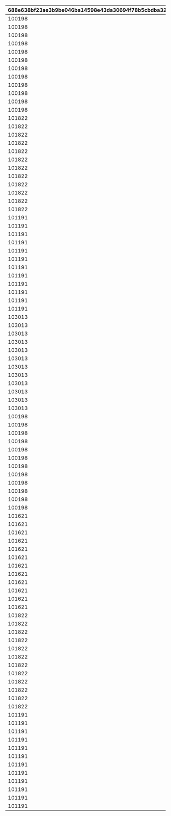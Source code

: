 |688e638bf23ae3b9be046ba14598e43da30694f78b5cbdba32700ab0129d48cb|47b1e5f1fb296e568da2dcecf4ec0122a602ddb0d86bd41041d0bea51b97dd5a|84c98777c3c2decfb9282b408057979400d9b18fc7917cb2164b56233c14c4d9|633874f8a79d6cb892346f00a80ff075c46d2813b1fbd13a8a20033b446e20d5|3342be10645c2ebc61486c62ceabd8df0d1f0482b4124d1a63a386cfc8dcf087|7163dc2699e80d876732212fed37d1470c5c6eff02d89401eccc9803ecdf0520|9b45c5b320dd584d0f7b9d56e85f914ed063c3285cd7613b078c5969a568bbc8|e3205ba71cff90e8b20c2c34b517fd72fafd412bd5c5c198a7cdda1c99106025|06f431ed3996612cac7bf8bac808aa4d20256f52f70926145595234de22a5552|cdc23f65e5eb2f961568ce0db57671f3122526571a956b311757e0f4742f7815|a6f00bfc773097ed2fc11b46681def2a041a5938c121bc4d81c65b4080270501|5ef5afd3b790fb9dc33216c9ae62b87b94d0b6b3c763c7a58a03c3b24964eedd|438bad497936afc3f29a40641bb4cc589735e52e5a310491abaa9e0d7dc6be9f|91fc9db5fcb867320b0a08492369756cdcf85bcf89f127d9ca0fd298a9337205|0ac5c7ff8cd00da774ec6841edad9c1836b00a4530a884a25a5265e7e2c9b1b4|
| --- | --- | --- | --- | --- | --- | --- | --- | --- | --- | --- | --- | --- | --- | --- |
|100198|0|0|1|-30|92407110|-30|bgm_MC170|bgm_MC170|0|0|1.3|100198|94002|0|
|100198|0|0|1|-30|92407120|-30|bgm_MC170|bgm_MC170|0|0|1.3|100198|94002|0|
|100198|0|0|1|-30|92407130|-30|bgm_MC170|bgm_MC170|0|0|1.3|100198|94002|0|
|100198|0|0|1|-30|92407140|-30|bgm_MC170|bgm_MC170|0|0|1.3|100198|94002|0|
|100198|0|0|2|-30|92407210|20|bgm_MC170|bgm_MC170|0|0|1.45|100198|94002|0|
|100198|0|0|2|-30|92407220|20|bgm_MC170|bgm_MC170|0|0|1.45|100198|94002|0|
|100198|0|0|2|-30|92407230|20|bgm_MC170|bgm_MC170|0|0|1.45|100198|94002|0|
|100198|0|0|2|-30|92407240|20|bgm_MC170|bgm_MC170|0|0|1.45|100198|94002|0|
|100198|0|0|3|-30|92407310|-30|bgm_MC170|bgm_MC170|0|0|1.4|100198|94002|0|
|100198|0|0|3|-30|92407320|-30|bgm_MC170|bgm_MC170|0|0|1.4|100198|94002|0|
|100198|0|0|3|-30|92407330|-30|bgm_MC170|bgm_MC170|0|0|1.4|100198|94002|0|
|100198|0|0|3|-30|92407340|-30|bgm_MC170|bgm_MC170|0|0|1.4|100198|94002|0|
|101822|0|0|1|-30|92408110|-30|bgm_MC170|bgm_MC170|0|0|0.9|101822|94002|0|
|101822|0|0|1|-30|92408120|-30|bgm_MC170|bgm_MC170|0|0|0.9|101822|94002|0|
|101822|0|0|1|-30|92408130|-30|bgm_MC170|bgm_MC170|0|0|0.9|101822|94002|0|
|101822|0|0|1|-30|92408140|-30|bgm_MC170|bgm_MC170|0|0|0.9|101822|94002|0|
|101822|0|0|2|-30|92408210|20|bgm_MC170|bgm_MC170|0|0|1|101822|94002|0|
|101822|0|0|2|-30|92408220|20|bgm_MC170|bgm_MC170|0|0|1|101822|94002|0|
|101822|0|0|2|-30|92408230|20|bgm_MC170|bgm_MC170|0|0|1|101822|94002|0|
|101822|0|0|2|-30|92408240|20|bgm_MC170|bgm_MC170|0|0|1|101822|94002|0|
|101822|0|0|3|-30|92408310|0|bgm_MC170|bgm_MC170|0|0|0.9|101822|94002|0|
|101822|0|0|3|-30|92408320|0|bgm_MC170|bgm_MC170|0|0|0.9|101822|94002|0|
|101822|0|0|3|-30|92408330|0|bgm_MC170|bgm_MC170|0|0|0.9|101822|94002|0|
|101822|0|0|3|-30|92408340|0|bgm_MC170|bgm_MC170|0|0|0.9|101822|94002|0|
|101191|-50|0|1|-30|92409110|-30|bgm_MC170|bgm_MC170|0|0|1.25|101191|94002|0|
|101191|-50|0|1|-30|92409120|-30|bgm_MC170|bgm_MC170|0|0|1.25|101191|94002|0|
|101191|-50|0|1|-30|92409130|-30|bgm_MC170|bgm_MC170|0|0|1.25|101191|94002|0|
|101191|-50|0|1|-30|92409140|-30|bgm_MC170|bgm_MC170|0|0|1.25|101191|94002|0|
|101191|0|0|2|-30|92409210|20|bgm_MC170|bgm_MC170|0|0|1|101191|94002|0|
|101191|0|0|2|-30|92409220|20|bgm_MC170|bgm_MC170|0|0|1|101191|94002|0|
|101191|0|0|2|-30|92409230|20|bgm_MC170|bgm_MC170|0|0|1|101191|94002|0|
|101191|0|0|2|-30|92409240|20|bgm_MC170|bgm_MC170|0|0|1|101191|94002|0|
|101191|-50|0|3|-30|92409310|-30|bgm_MC170|bgm_MC170|0|0|1.25|101191|94002|0|
|101191|-50|0|3|-30|92409320|-30|bgm_MC170|bgm_MC170|0|0|1.25|101191|94002|0|
|101191|-50|0|3|-30|92409330|-30|bgm_MC170|bgm_MC170|0|0|1.25|101191|94002|0|
|101191|-50|0|3|-30|92409340|-30|bgm_MC170|bgm_MC170|0|0|1.25|101191|94002|0|
|103013|0|0|1|-30|92410110|-30|bgm_MC170|bgm_MC170|0|0|1.3|103013|94002|0|
|103013|0|0|1|-30|92410120|-30|bgm_MC170|bgm_MC170|0|0|1.3|103013|94002|0|
|103013|0|0|1|-30|92410130|-30|bgm_MC170|bgm_MC170|0|0|1.3|103013|94002|0|
|103013|0|0|1|-30|92410140|-30|bgm_MC170|bgm_MC170|0|0|1.3|103013|94002|0|
|103013|0|0|2|-30|92410210|20|bgm_MC170|bgm_MC170|0|0|1.45|103013|94002|0|
|103013|0|0|2|-30|92410220|20|bgm_MC170|bgm_MC170|0|0|1.45|103013|94002|0|
|103013|0|0|2|-30|92410230|20|bgm_MC170|bgm_MC170|0|0|1.45|103013|94002|0|
|103013|0|0|2|-30|92410240|20|bgm_MC170|bgm_MC170|0|0|1.45|103013|94002|0|
|103013|0|0|3|-30|92410310|-30|bgm_MC170|bgm_MC170|0|0|1.4|103013|94002|0|
|103013|0|0|3|-30|92410320|-30|bgm_MC170|bgm_MC170|0|0|1.4|103013|94002|0|
|103013|0|0|3|-30|92410330|-30|bgm_MC170|bgm_MC170|0|0|1.4|103013|94002|0|
|103013|0|0|3|-30|92410340|-30|bgm_MC170|bgm_MC170|0|0|1.4|103013|94002|0|
|100198|40|0|1|-30|92411110|-30|bgm_MC170|bgm_MC170|0|0|1|100198|94002|0|
|100198|40|0|1|-30|92411120|-30|bgm_MC170|bgm_MC170|0|0|1|100198|94002|0|
|100198|40|0|1|-30|92411130|-30|bgm_MC170|bgm_MC170|0|0|1|100198|94002|0|
|100198|40|0|1|-30|92411140|-30|bgm_MC170|bgm_MC170|0|0|1|100198|94002|0|
|100198|140|0|2|-30|92411210|-90|bgm_MC170|bgm_MC170|0|0|1.45|100198|94002|0|
|100198|140|0|2|-30|92411220|-90|bgm_MC170|bgm_MC170|0|0|1.45|100198|94002|0|
|100198|140|0|2|-30|92411230|-90|bgm_MC170|bgm_MC170|0|0|1.45|100198|94002|0|
|100198|140|0|2|-30|92411240|-90|bgm_MC170|bgm_MC170|0|0|1.45|100198|94002|0|
|100198|40|0|3|-30|92411310|-30|bgm_MC170|bgm_MC170|0|0|1.1|100198|94002|0|
|100198|40|0|3|-30|92411320|-30|bgm_MC170|bgm_MC170|0|0|1.1|100198|94002|0|
|100198|40|0|3|-30|92411330|-30|bgm_MC170|bgm_MC170|0|0|1.1|100198|94002|0|
|100198|40|0|3|-30|92411340|-30|bgm_MC170|bgm_MC170|0|0|1.1|100198|94002|0|
|101621|210|0|1|-30|92412110|-210|bgm_MC170|bgm_MC170|0|0|1|101621|94002|0|
|101621|210|0|1|-30|92412120|-210|bgm_MC170|bgm_MC170|0|0|1|101621|94002|0|
|101621|210|0|1|-30|92412130|-210|bgm_MC170|bgm_MC170|0|0|1|101621|94002|0|
|101621|210|0|1|-30|92412140|-210|bgm_MC170|bgm_MC170|0|0|1|101621|94002|0|
|101621|140|0|2|-30|92412210|-90|bgm_MC170|bgm_MC170|0|0|1.45|101621|94002|0|
|101621|140|0|2|-30|92412220|-90|bgm_MC170|bgm_MC170|0|0|1.45|101621|94002|0|
|101621|140|0|2|-30|92412230|-90|bgm_MC170|bgm_MC170|0|0|1.45|101621|94002|0|
|101621|140|0|2|-30|92412240|-90|bgm_MC170|bgm_MC170|0|0|1.45|101621|94002|0|
|101621|180|0|3|-30|92412310|-30|bgm_MC170|bgm_MC170|0|0|1.1|101621|94002|0|
|101621|180|0|3|-30|92412320|-30|bgm_MC170|bgm_MC170|0|0|1.1|101621|94002|0|
|101621|180|0|3|-30|92412330|-30|bgm_MC170|bgm_MC170|0|0|1.1|101621|94002|0|
|101621|180|0|3|-30|92412340|-30|bgm_MC170|bgm_MC170|0|0|1.1|101621|94002|0|
|101822|60|0|1|-30|92414110|-60|bgm_MC170|bgm_MC170|0|0|1.4|101822|94002|0|
|101822|60|0|1|-30|92414120|-60|bgm_MC170|bgm_MC170|0|0|1.4|101822|94002|0|
|101822|60|0|1|-30|92414130|-60|bgm_MC170|bgm_MC170|0|0|1.4|101822|94002|0|
|101822|60|0|1|-30|92414140|-60|bgm_MC170|bgm_MC170|0|0|1.4|101822|94002|0|
|101822|150|0|2|-30|92414210|-330|bgm_MC170|bgm_MC170|0|0|1|101822|94002|0|
|101822|150|0|2|-30|92414220|-330|bgm_MC170|bgm_MC170|0|0|1|101822|94002|0|
|101822|150|0|2|-30|92414230|-330|bgm_MC170|bgm_MC170|0|0|1|101822|94002|0|
|101822|150|0|2|-30|92414240|-330|bgm_MC170|bgm_MC170|0|0|1|101822|94002|0|
|101822|100|0|3|-30|92414310|0|bgm_MC170|bgm_MC170|0|0|1.2|101822|94002|0|
|101822|100|0|3|-30|92414320|0|bgm_MC170|bgm_MC170|0|0|1.2|101822|94002|0|
|101822|100|0|3|-30|92414330|0|bgm_MC170|bgm_MC170|0|0|1.2|101822|94002|0|
|101822|100|0|3|-30|92414340|0|bgm_MC170|bgm_MC170|0|0|1.2|101822|94002|0|
|101191|90|0|1|-30|92501110|-210|bgm_MC170|bgm_MC170|0|0|1|101191|94002|0|
|101191|90|0|1|-30|92501120|-210|bgm_MC170|bgm_MC170|0|0|1|101191|94002|0|
|101191|90|0|1|-30|92501130|-210|bgm_MC170|bgm_MC170|0|0|1|101191|94002|0|
|101191|90|0|1|-30|92501140|-210|bgm_MC170|bgm_MC170|0|0|1|101191|94002|0|
|101191|210|0|2|-30|92501210|-240|bgm_MC170|bgm_MC170|0|0|1|101191|94002|0|
|101191|210|0|2|-30|92501220|-240|bgm_MC170|bgm_MC170|0|0|1|101191|94002|0|
|101191|210|0|2|-30|92501230|-240|bgm_MC170|bgm_MC170|0|0|1|101191|94002|0|
|101191|210|0|2|-30|92501240|-240|bgm_MC170|bgm_MC170|0|0|1|101191|94002|0|
|101191|250|0|3|-30|92501310|-90|bgm_MC170|bgm_MC170|0|0|1.1|101191|94002|0|
|101191|250|0|3|-30|92501320|-90|bgm_MC170|bgm_MC170|0|0|1.1|101191|94002|0|
|101191|250|0|3|-30|92501330|-90|bgm_MC170|bgm_MC170|0|0|1.1|101191|94002|0|
|101191|250|0|3|-30|92501340|-90|bgm_MC170|bgm_MC170|0|0|1.1|101191|94002|0|